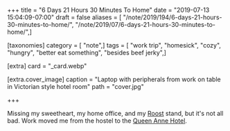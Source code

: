 +++
title = "6 Days 21 Hours 30 Minutes To Home"
date = "2019-07-13 15:04:09-07:00"
draft = false
aliases = [ "/note/2019/194/6-days-21-hours-30-minutes-to-home/", "/note/2019/07/6-days-21-hours-30-minutes-to-home/",]

[taxonomies]
category = [ "note",]
tags = [ "work trip", "homesick", "cozy", "hungry", "better eat something", "besides beef jerky",]

[extra]
card = "_card.webp"

[extra.cover_image]
caption = "Laptop with peripherals from work on table in Victorian style hotel room"
path = "cover.jpg"

+++

Missing my sweetheart, my home office, and my [Roost][] stand, but it's not all bad. Work moved me from the hostel to the [Queen Anne Hotel][].

[Roost]: https://www.therooststand.com/
[Queen Anne Hotel]: https://www.queenanne.com/